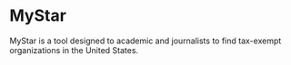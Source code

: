 # MyStar

MyStar is a tool designed to academic and journalists to find tax-exempt organizations in the United States. 